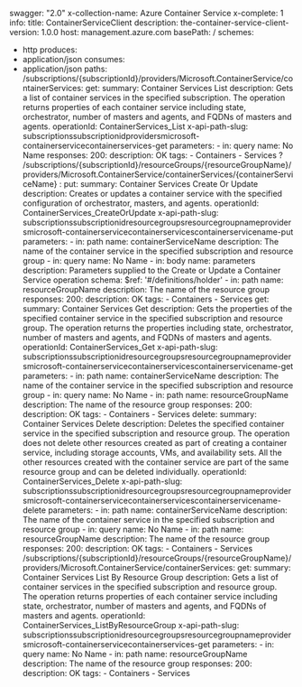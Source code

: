 swagger: "2.0"
x-collection-name: Azure Container Service
x-complete: 1
info:
  title: ContainerServiceClient
  description: the-container-service-client-
  version: 1.0.0
host: management.azure.com
basePath: /
schemes:
- http
produces:
- application/json
consumes:
- application/json
paths:
  /subscriptions/{subscriptionId}/providers/Microsoft.ContainerService/containerServices:
    get:
      summary: Container Services List
      description: Gets a list of container services in the specified subscription.
        The operation returns properties of each container service including state,
        orchestrator, number of masters and agents, and FQDNs of masters and agents.
      operationId: ContainerServices_List
      x-api-path-slug: subscriptionssubscriptionidprovidersmicrosoft-containerservicecontainerservices-get
      parameters:
      - in: query
        name: No Name
      responses:
        200:
          description: OK
      tags:
      - Containers
      - Services
  ? /subscriptions/{subscriptionId}/resourceGroups/{resourceGroupName}/providers/Microsoft.ContainerService/containerServices/{containerServiceName}
  : put:
      summary: Container Services Create Or Update
      description: Creates or updates a container service with the specified configuration
        of orchestrator, masters, and agents.
      operationId: ContainerServices_CreateOrUpdate
      x-api-path-slug: subscriptionssubscriptionidresourcegroupsresourcegroupnameprovidersmicrosoft-containerservicecontainerservicescontainerservicename-put
      parameters:
      - in: path
        name: containerServiceName
        description: The name of the container service in the specified subscription
          and resource group
      - in: query
        name: No Name
      - in: body
        name: parameters
        description: Parameters supplied to the Create or Update a Container Service
          operation
        schema:
          $ref: '#/definitions/holder'
      - in: path
        name: resourceGroupName
        description: The name of the resource group
      responses:
        200:
          description: OK
      tags:
      - Containers
      - Services
    get:
      summary: Container Services Get
      description: Gets the properties of the specified container service in the specified
        subscription and resource group. The operation returns the properties including
        state, orchestrator, number of masters and agents, and FQDNs of masters and
        agents.
      operationId: ContainerServices_Get
      x-api-path-slug: subscriptionssubscriptionidresourcegroupsresourcegroupnameprovidersmicrosoft-containerservicecontainerservicescontainerservicename-get
      parameters:
      - in: path
        name: containerServiceName
        description: The name of the container service in the specified subscription
          and resource group
      - in: query
        name: No Name
      - in: path
        name: resourceGroupName
        description: The name of the resource group
      responses:
        200:
          description: OK
      tags:
      - Containers
      - Services
    delete:
      summary: Container Services Delete
      description: Deletes the specified container service in the specified subscription
        and resource group. The operation does not delete other resources created
        as part of creating a container service, including storage accounts, VMs,
        and availability sets. All the other resources created with the container
        service are part of the same resource group and can be deleted individually.
      operationId: ContainerServices_Delete
      x-api-path-slug: subscriptionssubscriptionidresourcegroupsresourcegroupnameprovidersmicrosoft-containerservicecontainerservicescontainerservicename-delete
      parameters:
      - in: path
        name: containerServiceName
        description: The name of the container service in the specified subscription
          and resource group
      - in: query
        name: No Name
      - in: path
        name: resourceGroupName
        description: The name of the resource group
      responses:
        200:
          description: OK
      tags:
      - Containers
      - Services
  /subscriptions/{subscriptionId}/resourceGroups/{resourceGroupName}/providers/Microsoft.ContainerService/containerServices:
    get:
      summary: Container Services List By Resource Group
      description: Gets a list of container services in the specified subscription
        and resource group. The operation returns properties of each container service
        including state, orchestrator, number of masters and agents, and FQDNs of
        masters and agents.
      operationId: ContainerServices_ListByResourceGroup
      x-api-path-slug: subscriptionssubscriptionidresourcegroupsresourcegroupnameprovidersmicrosoft-containerservicecontainerservices-get
      parameters:
      - in: query
        name: No Name
      - in: path
        name: resourceGroupName
        description: The name of the resource group
      responses:
        200:
          description: OK
      tags:
      - Containers
      - Services